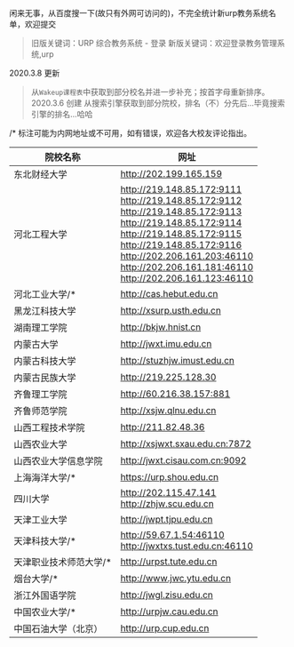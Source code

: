 闲来无事，从百度搜一下(故只有外网可访问的)，不完全统计新urp教务系统名单，欢迎提交

> 旧版关键词：URP 综合教务系统 - 登录
> 新版关键词：欢迎登录教务管理系统,urp

<!--more-->


2020.3.8 更新
> 从`Wakeup课程表`中获取到部分校名并进一步补充；按首字母重新排序。
> 2020.3.6 创建
> 从搜索引擎获取到部分院校，排名（不）分先后...毕竟搜索引擎的排名...哈哈



/* 标注可能为内网地址或不可用，如有错误，欢迎各大校友评论指出。




| **院校名称**           | **网址**                                                     |
| ---------------------- | ------------------------------------------------------------ |
| 东北财经大学           | http://202.199.165.159                                       |
| 河北工程大学           | http://219.148.85.172:9111<br>http://219.148.85.172:9112<br>http://219.148.85.172:9113<br>http://219.148.85.172:9114<br>http://219.148.85.172:9115<br>http://219.148.85.172:9116<br>http://202.206.161.203:46110<br>http://202.206.161.181:46110<br>http://202.206.161.123:46110 |
| 河北工业大学/*         | http://cas.hebut.edu.cn                                      |
| 黑龙江科技大学         | http://xsurp.usth.edu.cn                                     |
| 湖南理工学院           | http://bkjw.hnist.cn                                         |
| 内蒙古大学             | http://jwxt.imu.edu.cn                                       |
| 内蒙古科技大学         | http://stuzhjw.imust.edu.cn                                  |
| 内蒙古民族大学         | http://219.225.128.30                                        |
| 齐鲁理工学院           | http://60.216.38.157:881                                     |
| 齐鲁师范学院           | http://xsjw.qlnu.edu.cn                                      |
| 山西工程技术学院       | http://211.82.48.36                                          |
| 山西农业大学           | http://xsjwxt.sxau.edu.cn:7872                               |
| 山西农业大学信息学院   | http://jwxt.cisau.com.cn:9092                                |
| 上海海洋大学/*         | https://urp.shou.edu.cn                                      |
| 四川大学               | http://202.115.47.141 <br> http://zhjw.scu.edu.cn            |
| 天津工业大学           | http://jwpt.tjpu.edu.cn                                      |
| 天津科技大学/*         | http://59.67.1.54:46110<br>http://jwxtxs.tust.edu.cn:46110   |
| 天津职业技术师范大学/* | http://urpst.tute.edu.cn                                     |
| 烟台大学/*             | http://www.jwc.ytu.edu.cn                                    |
| 浙江外国语学院         | http://jwgl.zisu.edu.cn                                      |
| 中国农业大学/*         | http://urpjw.cau.edu.cn                                      |
| 中国石油大学（北京）   | http://urp.cup.edu.cn                                        |